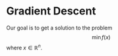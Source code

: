 # Gradient Descent

Our goal is to get a solution to the problem
$$
\min f(x)
$$
where $x\in\mathbb{R}^n$.
